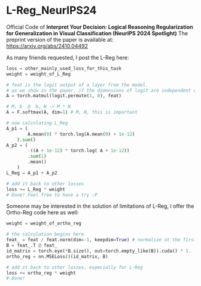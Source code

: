 # L-Reg_NeurIPS24
Official Code of **Interpret Your Decision: Logical Reasoning Regularization for Generalization in Visual Classification (NeurIPS 2024 Spotlight)**
The preprint version of the paper is available at: https://arxiv.org/abs/2410.04492




As many friends requested, I post the L-Reg here:

```python
loss = other_mainly_used_loss_for_this_task
weight = weight_of_L_Reg

# feat is the logit output of a layer from the model. 
# as we show in the paper, if the dimensions of logit are independent of each other, it will be better. 
A = torch.matmul(logit.permute(1, 0), feat)

# M, b  @  b, N -> M * N
A = F.softmax(A, dim=1) # M, N, this is important

# now calculating L_Reg
A_p1 = (
        A.mean(0) * torch.log(A.mean(0) + 1e-12)
    ).sum()
A_p2 = (
        -((A + 1e-12) * torch.log( A + 1e-12))
        .sum(1)
        .mean()
    )
L_Reg = A_p1 + A_p2

# add it back to other losses
loss += L_Reg * weight
# Done! Feel free to have a try :P
```

Someone may be interested in the solution of limitations of L-Reg, I offer the Ortho-Reg code here as well:

```python
weight = weight_of_ortho_reg

# the calculation begins here
feat_ = feat / feat.norm(dim=-1, keepdim=True) # normalize at the first
B = feat_.T @ feat_
id_matrix = torch.eye(*B.size(), out=torch.empty_like(B)).cuda() * 1.
ortho_reg = nn.MSELoss()(id_matrix, B)

# add it back to other losses, especially for L-Reg
loss += ortho_reg * weight
# Done! 
```
